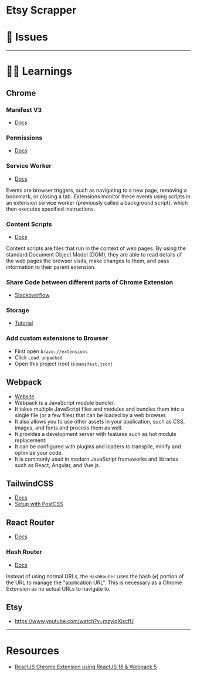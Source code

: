 # Etsy Scrapper


# 🔴 Issues


---


# 👨‍🏫 Learnings

## Chrome

### Manifest V3
- [Docs](https://developer.chrome.com/docs/extensions/mv3/intro/)

### Permissions
- [Docs](https://developer.chrome.com/docs/extensions/mv3/declare_permissions/)

### Service Worker
- [Docs](https://developer.chrome.com/docs/workbox/service-worker-overview/)

Events are browser triggers, such as navigating to a new page, removing a bookmark, or closing a tab. Extensions monitor these events using scripts in an extension service worker (previously called a background script), which then executes specified instructions.

### Content Scripts
- [Docs](https://developer.chrome.com/docs/extensions/mv3/content_scripts/)

Content scripts are files that run in the context of web pages. By using the standard Document Object Model (DOM), they are able to read details of the web pages the browser visits, make changes to them, and pass information to their parent extension.

### Share Code between different parts of Chrome Extension
- [Stackoverflow](https://stackoverflow.com/questions/24227874/can-i-share-code-between-different-parts-of-chrome-extension)

### Storage
- [Tutorial](https://www.youtube.com/watch?v=XIyTH5Z_xy8&list=PLBS1L3Ug2VVods9GnWbJc__STt9VnrJ9Z&index=11)

### Add custom extensions to Browser
- First open `brave://extensions`
- Click `Load unpacked`
- Open this project (root is `manifest.json`)

## Webpack
- [Website](https://webpack.js.org/)
- Webpack is a JavaScript module bundler.
- It takes multiple JavaScript files and modules and bundles them into a single file (or a few files) that can be loaded by a web browser.
- It also allows you to use other assets in your application, such as CSS, images, and fonts and process them as well.
- It provides a development server with features such as hot module replacement.
- It can be configured with plugins and loaders to transpile, minify and optimize your code.
- It is commonly used in modern JavaScript frameworks and libraries such as React, Angular, and Vue.js.

## TailwindCSS
- [Docs](https://tailwindcss.com)
- [Setup with PostCSS](https://tailwindcss.com/docs/installation/using-postcss)

## React Router
- [Docs](https://reactrouter.com/en/main)

### Hash Router
- [Docs](https://reactrouter.com/en/main/routers/create-hash-router)

Instead of using normal URLs, the `HashRouter` uses the hash (`#`) portion of the URL to manage the "application URL". This is necessary as a Chrome Extension as no actual URLs to navigate to.

## Etsy
- https://www.youtube.com/watch?v=mzyiqXiscfU


---

# Resources
- [ReactJS Chrome Extension using ReactJS 18 & Webpack 5](https://www.youtube.com/watch?v=rAZXWkVhCgg&list=PLBS1L3Ug2VVods9GnWbJc__STt9VnrJ9Z)